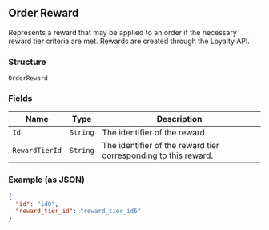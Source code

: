 ## Order Reward

Represents a reward that may be applied to an order if the necessary
reward tier criteria are met. Rewards are created through the Loyalty API.

### Structure

`OrderReward`

### Fields

| Name | Type | Description |
|  --- | --- | --- |
| `Id` | `String` | The identifier of the reward. |
| `RewardTierId` | `String` | The identifier of the reward tier corresponding to this reward. |

### Example (as JSON)

```json
{
  "id": "id0",
  "reward_tier_id": "reward_tier_id6"
}
```

